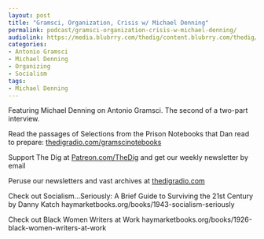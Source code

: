 ```yaml
---
layout: post
title: "Gramsci, Organization, Crisis w/ Michael Denning"
permalink: podcast/gramsci-organization-crisis-w-michael-denning/
audiolink: https://media.blubrry.com/thedig/content.blubrry.com/thedig/The_Dig-EP_389-Denning.mp3
categories:
- Antonio Gramsci
- Michael Denning
- Organizing
- Socialism
tags:
- Michael Denning
---
```


Featuring Michael Denning on Antonio Gramsci. The second of a two-part interview.

Read the passages of Selections from the Prison Notebooks that Dan read to prepare: [thedigradio.com/gramscinotebooks](http://thedigradio.com/gramscinotebooks)

Support The Dig at [Patreon.com/TheDig](http://Patreon.com/TheDig) and get our weekly newsletter by email

Peruse our newsletters and vast archives at [thedigradio.com](http://thedigradio.com)

Check out Socialism…Seriously: A Brief Guide to Surviving the 21st Century by Danny Katch haymarketbooks.org/books/1943-socialism-seriously

Check out Black Women Writers at Work haymarketbooks.org/books/1926-black-women-writers-at-work

